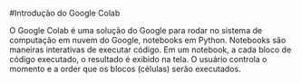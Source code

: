 #Introdução do Google Colab

O Google Colab é uma solução do Google para rodar no sistema de computação em nuvem do Google, notebooks em Python.
Notebooks são maneiras interativas de executar código.
Em um notebook, a cada bloco de código executado, o resultado é exibido na tela.
O usuário controla o momento e a order que os blocos (células) serão executados.
